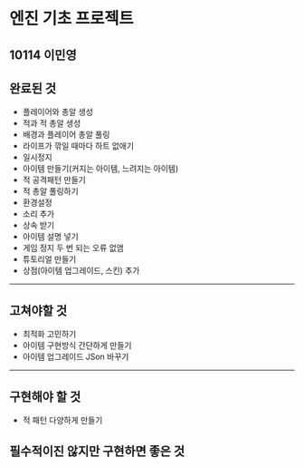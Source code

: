 # 엔진 기초 프로젝트
**10114 이민영**
---
## 완료된 것
  * 플레이어와 총알 생성
  * 적과 적 총알 생성
  * 배경과 플레이어 총알 풀링
  * 라이프가 깎일 때마다 하트 없애기
  * 일시정지
  * 아이템 만들기(커지는 아이템, 느려지는 아이템)
  * 적 공격패턴 만들기
  * 적 총알 풀링하기
  * 환경설정
  * 소리 추가
  * 상속 받기
  * 아이템 설명 넣기
  * 게임 정지 두 번 되는 오류 없앰
  * 튜토리얼 만들기
  * 상점(아이템 업그레이드, 스킨) 추가
---
## 고쳐야할 것
  * 최적화 고민하기
  * 아이템 구현방식 간단하게 만들기
  * 아이템 업그레이드 JSon 바꾸기
---
## 구현해야 할 것
  * 적 패턴 다양하게 만들기
  
## 필수적이진 않지만 구현하면 좋은 것
 
